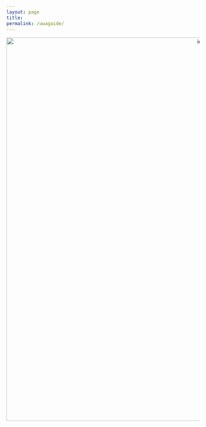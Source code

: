 ```yaml
---
layout: page
title:
permalink: /uwagaide/
---
```


<div style="text-align:center"><img src="{{ site.baseurl }}/images/lara_1.gif" alt="ide" style="width: 1000px;" /></div>
